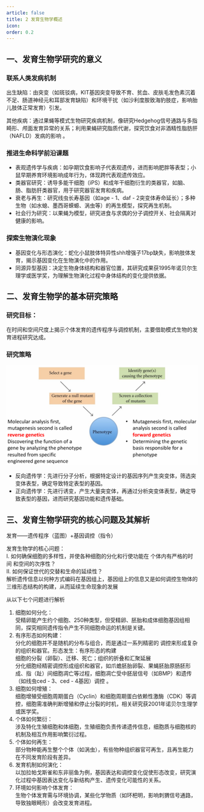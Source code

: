```yaml
---
article: false
title: 2 发育生物学概述
icon: 
order: 0.2
---
```

## 一、发育生物学研究的意义

### 联系人类发病机制

出生缺陷：由突变（如斑驳病，KIT基因突变导致不育、贫血、皮肤毛发色素沉着不足、肠道神经元和耳部发育缺陷）和环境干扰（如沙利度胺致海豹肢症，影响胎儿肢体正常发育）引发。

其他疾病：通过果蝇等模式生物研究疾病机制，像研究Hedgehog信号通路与多指畸形、颅面发育异常的关系；利用果蝇研究脂质代谢，探究饮食对非酒精性脂肪肝（NAFLD）发病的影响 。

### 推进生命科学前沿课题

- 表观遗传学与疾病：如孕期饮食影响子代表观遗传，进而影响肥胖等表型；小鼠早期养育环境影响成年行为，体现跨代表观遗传效应。
- 类器官研究：诱导多能干细胞（iPS）和成年干细胞衍生的类器官，如脑、肠、脂肪肝类器官，用于研究器官发育和疾病。
- 衰老与再生：研究线虫长寿基因（如age - 1、daf - 2突变体寿命延长）；多种生物（如水螅、墨西哥蝾螈、涡虫等）的再生模型，探究再生机制。
- 社会行为研究：以果蝇为模型，研究进食与求偶的分子调控开关、社会隔离对健康的影响。

### 探索生物演化现象

- 基因变化与形态演化：蛇化小鼠肢体特异性shh增强子17bp缺失，影响肢体发育，揭示基因变化在生物演化中的作用。
- 同源异型基因：决定生物身体结构和器官位置，其研究成果获1995年诺贝尔生理学或医学奖，为理解生物演化过程中身体结构的变化提供依据。

## 二、发育生物学的基本研究策略

### 研究目标：

在时间和空间尺度上揭示个体发育的遗传程序与调控机制，主要借助模式生物的发育进程研究达成。

### 研究策略

​![image](devebioimages/image-20250220092548-gvbsy0z.png)​

- 反向遗传学：先进行分子分析，根据特定设计的基因序列产生突变体，筛选突变体表型，确定导致特定表型的基因。
- 正向遗传学：先进行诱变，产生大量突变体，再通过分析突变体表型，确定导致表型的基因，进而研究基因功能和遗传基础。

## 三、发育生物学研究的核心问题及其解析

发育——遗传程序（蓝图）+基因调控（指令）

发育生物学的核心问题：  
I. 如何确保细胞的多样性，并使各种细胞的分化和行使功能在 个体内有严格的时间 和空间的次序性？  
II. 如何保证世代的交替和生命的延续性？  
解析遗传信息以何种方式编码在基因组上，基因组上的信息又是如何调控生物体的三维形态结构的构建，从而延续⽣命现象的发展

从以下七个问题进行解析

1. 细胞如何分化：  
    受精卵能产生约个细胞、250种类型，但受精卵、胚胎和成体细胞基因组相同，探究相同遗传指令产生不同细胞命运的机制是关键。
2. 有序形态如何构建：  
    分化的细胞并不是随机的分布与组合，⽽是通过⼀系列精密的 调控来形成复杂的组织和器官。形态发⽣：有序形态的构建  
    细胞的分裂（卵裂）、迁移、死亡；组织的折叠和汇聚延展  
    分化细胞经精密调控形成组织和器官，如爪蟾胚胎卵裂、果蝇胚胎原肠胚形成、指（趾）间细胞凋亡等过程，细胞凋亡受中胚层信号（如BMP）和遗传（如线虫ced - 3、ced - 4基因）调控 。
3. 细胞如何增殖：  
    细胞增殖受细胞周期蛋白（Cyclin）和细胞周期蛋白依赖性激酶（CDK）等调控，细胞需准确判断增殖和停止分裂的时机，相关研究获2001年诺贝尔生理学或医学奖。
4. 个体如何繁衍：  
    涉及特化生殖细胞和体细胞，生殖细胞负责传递遗传信息，细胞质与细胞核的机制及相互作用影响繁衍过程。
5. 个体如何再生：  
    部分物种能再生整个个体（如涡虫），有些物种组织器官可再生，且再生能力在不同发育阶段有差异。
6. 发育机制如何演化：  
    以加拉帕戈斯雀和东非丽鱼为例，基因表达和调控变化促使形态改变，研究演化过程中基因表达变化与新结构产生、遗传变化可能性的关系。
7. 环境如何影响个体发育：  
    生物个体发育需与环境协调，某些化学物质（如环杷明，影响刺猬信号通路，导致独眼畸形）会改变发育进程。